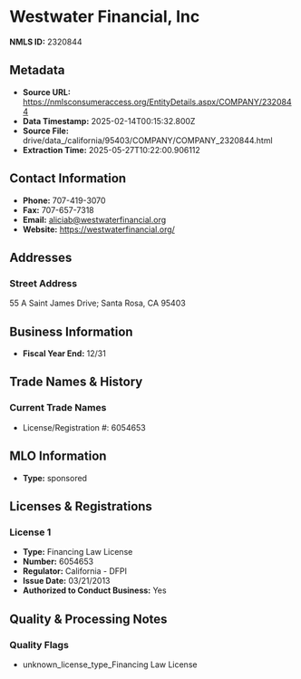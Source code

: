 # Westwater Financial, Inc

**NMLS ID:** 2320844

## Metadata
- **Source URL:** https://nmlsconsumeraccess.org/EntityDetails.aspx/COMPANY/2320844
- **Data Timestamp:** 2025-02-14T00:15:32.800Z
- **Source File:** drive/data_/california/95403/COMPANY/COMPANY_2320844.html
- **Extraction Time:** 2025-05-27T10:22:00.906112

## Contact Information
- **Phone:** 707-419-3070
- **Fax:** 707-657-7318
- **Email:** aliciab@westwaterfinancial.org
- **Website:** https://westwaterfinancial.org/

## Addresses
### Street Address
55 A Saint James Drive; Santa Rosa, CA 95403

## Business Information
- **Fiscal Year End:** 12/31

## Trade Names & History
### Current Trade Names
- License/Registration #: 6054653

## MLO Information
- **Type:** sponsored

## Licenses & Registrations

### License 1
- **Type:** Financing Law License
- **Number:** 6054653
- **Regulator:** California - DFPI
- **Issue Date:** 03/21/2013
- **Authorized to Conduct Business:** Yes

## Quality & Processing Notes
### Quality Flags
- unknown_license_type_Financing Law License

